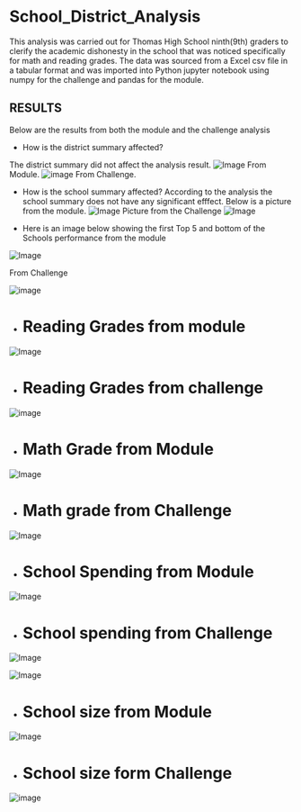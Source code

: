 # School_District_Analysis
This analysis was carried out for Thomas High School ninth(9th) graders to clerify the academic dishonesty in the school that was noticed specifically for math and reading grades. The data was sourced from a Excel csv file in a tabular format and was imported into Python jupyter notebook using numpy for the challenge and pandas for the module.

## RESULTS
Below are the results from both the module and the challenge analysis 
* How is the district summary affected? 

The district summary did not affect the analysis result.
![Image](https://github.com/Thaofeeqat/School_District_Analysis/blob/main/District%20Summary(M).png) From Module. 
![image](https://github.com/Thaofeeqat/School_District_Analysis/blob/main/District%20Summary(C).png) From Challenge.

* How is  the school summary affected?
According to the analysis the school summary does not have any significant efffect.
Below is a picture from the module.
![Image](https://github.com/Thaofeeqat/School_District_Analysis/blob/main/School%20Summary%20(M).png)
Picture from the Challenge
![Image](https://github.com/Thaofeeqat/School_District_Analysis/blob/main/School%20summary%20(c).png)

* Here is an image below showing the first Top 5 and bottom of the Schools performance from the module

![Image](https://github.com/Thaofeeqat/School_District_Analysis/blob/main/Top%20and%20bottom%205%20(M).png)

From Challenge 

![image](https://github.com/Thaofeeqat/School_District_Analysis/blob/main/Top%20and%20bottom%205%20(C).png)


* # Reading Grades from module

![Image](https://github.com/Thaofeeqat/School_District_Analysis/blob/main/Reading%20grade(M).png)

* # Reading Grades from challenge 

![image](https://github.com/Thaofeeqat/School_District_Analysis/blob/main/Reading%20grade(C).png)

* # Math Grade from Module

![Image](https://github.com/Thaofeeqat/School_District_Analysis/blob/main/math%20grade(M).png)
* # Math grade from Challenge 

![Image](https://github.com/Thaofeeqat/School_District_Analysis/blob/main/math%20grade(c).png)

* # School Spending from Module

![Image](https://github.com/Thaofeeqat/School_District_Analysis/blob/main/school_spending(M).png)

* # School spending from Challenge  
![Image](https://github.com/Thaofeeqat/School_District_Analysis/blob/main/school_spending(M).png)

![Image](https://github.com/Thaofeeqat/School_District_Analysis/blob/main/school_spending(C).png)

* # School size from Module

![Image](https://github.com/Thaofeeqat/School_District_Analysis/blob/main/school%20size(m).png)

* # School size form Challenge 

![image](https://github.com/Thaofeeqat/School_District_Analysis/blob/main/School%20size(c).png)
